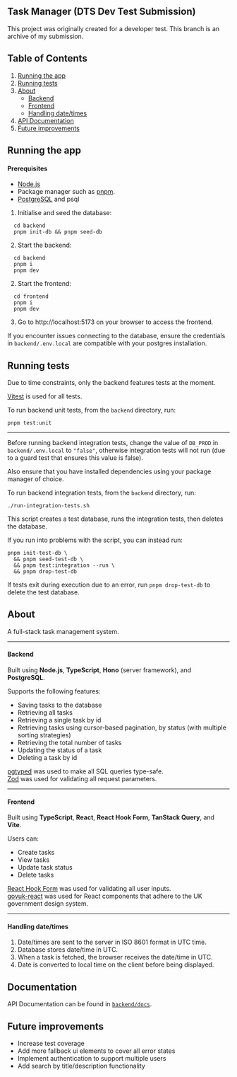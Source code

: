 ## Task Manager (DTS Dev Test Submission)

This project was originally created for a developer test. This branch is an archive of my submission.

## Table of Contents

1. [Running the app](#how-to)
2. [Running tests](#test)
3. [About](#tech)
   - [Backend](#backend)
   - [Frontend](#frontend)
   - [Handling date/times](#datetimes)
4. [API Documentation](#docs)
5. [Future improvements](#plans)

<a name="how-to"></a>

## Running the app

#### Prerequisites

- [Node.js](https://nodejs.org/en)
- Package manager such as [pnpm](https://pnpm.io/).
- [PostgreSQL](https://www.postgresql.org/) and psql

1. Initialise and seed the database:

```
  cd backend
  pnpm init-db && pnpm seed-db
```

2. Start the backend:

```
  cd backend
  pnpm i
  pnpm dev
```

2. Start the frontend:

```
  cd frontend
  pnpm i
  pnpm dev
```

3. Go to http://localhost:5173 on your browser to access the frontend.

If you encounter issues connecting to the database, ensure the credentials in
`backend/.env.local` are compatible with your postgres installation.

<a name="test"></a>

## Running tests

Due to time constraints, only the backend features tests at the moment.

[Vitest](https://vitest.dev/) is used for all tests.

To run backend unit tests, from the `backend` directory, run:

```
pnpm test:unit
```

---

Before running backend integration tests, change the value of `DB_PROD` in `backend/.env.local` to `"false"`,
otherwise integration tests will not run (due to a guard test that ensures this value is false).

Also ensure that you have installed dependencies using your package manager of choice.

To run backend integration tests, from the `backend` directory, run:

```
./run-integration-tests.sh
```

This script creates a test database, runs the integration tests, then deletes the database.

If you run into problems with the script, you can instead run:

```
pnpm init-test-db \
  && pnpm seed-test-db \
  && pnpm test:integration --run \
  && pnpm drop-test-db
```

If tests exit during execution due to an error, run `pnpm drop-test-db` to delete the test database.

<a name="tech"></a>

## About

A full-stack task management system.

---

<a name="backend"></a>

#### Backend

Built using **Node.js**, **TypeScript**, **Hono** (server framework), and **PostgreSQL**.

Supports the following features:

- Saving tasks to the database
- Retrieving all tasks
- Retrieving a single task by id
- Retrieving tasks using cursor-based pagination, by status (with multiple sorting strategies)
- Retrieving the total number of tasks
- Updating the status of a task
- Deleting a task by id

[pgtyped](https://pgtyped.dev/docs/) was used to make all SQL queries type-safe.  
[Zod](https://zod.dev/) was used for validating all request parameters.

---

<a name="frontend"></a>

#### Frontend

Built using **TypeScript**, **React**, **React Hook Form**, **TanStack Query**, and **Vite**.

Users can:

- Create tasks
- View tasks
- Update task status
- Delete tasks

[React Hook Form](https://react-hook-form.com/) was used for validating all user inputs.  
[govuk-react](https://github.com/govuk-react/govuk-react/tree/main) was used for React components that
adhere to the UK government design system.

---

<a name="datetimes"></a>

#### Handling date/times

1. Date/times are sent to the server in ISO 8601 format in UTC time.
2. Database stores date/time in UTC.
3. When a task is fetched, the browser receives the date/time in UTC.
4. Date is converted to local time on the client before being displayed.

<a name="docs"></a>

## Documentation

API Documentation can be found in [`backend/docs`](https://github.com/anon-commit/dts-developer-test-submission/tree/main/backend/docs).

<a name="plans"></a>

## Future improvements

- Increase test coverage
- Add more fallback ui elements to cover all error states
- Implement authentication to support multiple users
- Add search by title/description functionality
